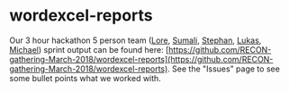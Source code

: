 # wordexcel-reports

Our 3 hour hackathon 5 person team ([Lore](https://github.com/loremerdrignac), [Sumali](https://github.com/sumalibajaj), [Stephan](https://github.com/gstephan30), [Lukas](https://github.com/lukric), [Michael](https://github.com/hoehleatsu)) sprint output can be found here: [https://github.com/RECON-gathering-March-2018/wordexcel-reports](https://github.com/RECON-gathering-March-2018/wordexcel-reports). See the "Issues" page to see some bullet points what we worked with.
